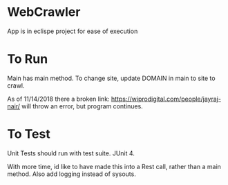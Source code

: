 # WebCrawler
App is in eclispe project for ease of execution
# To Run
  Main has main method.
  To change site, update DOMAIN in main to site to crawl.

  As of 11/14/2018 there a broken link: https://wiprodigital.com/people/jayraj-nair/ will throw an error, but program continues.
# To Test
  Unit Tests should run with test suite.
  JUnit 4.
  
With more time, id like to have made this into a Rest call, rather than a main method. Also add logging instead of sysouts.